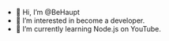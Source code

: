 - 👋 Hi, I’m @BeHaupt
- 👀 I’m interested in become a developer.
- 🌱 I’m currently learning Node.js on YouTube.


<!---
BeHaupt/BeHaupt is a ✨ special ✨ repository because its `README.md` (this file) appears on your GitHub profile.
You can click the Preview link to take a look at your changes.
--->
